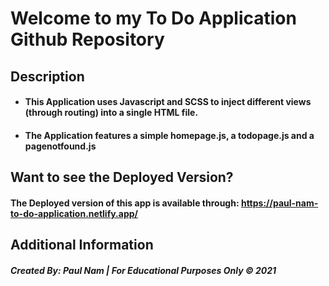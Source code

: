# Welcome to my To Do Application Github Repository

## Description
- #### This Application uses Javascript and SCSS to inject different views (through routing) into a single HTML file. 
- #### The Application features a simple homepage.js, a todopage.js and a pagenotfound.js

## Want to see the Deployed Version?
#### The Deployed version of this app is available through: https://paul-nam-to-do-application.netlify.app/

## Additional Information
##### Created By: Paul Nam | For Educational Purposes Only &copy; 2021
